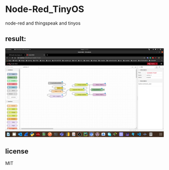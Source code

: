 # Node-Red_TinyOS  

node-red and thingspeak and tinyos  

## result:  

![result](https://github.com/ioteleman/IOT/blob/master/node-red_tinyos/Screenshot.png)  

## license  

MIT  
